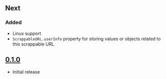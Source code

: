 ## Next

### Added

* Linux support
* `ScrappableURL.userInfo` property for storing values or objects related to this scrappable URL

## [0.1.0](https://github.com/DenTelezhkin/Swarm/releases/tag/0.1.0)

* Initial release
